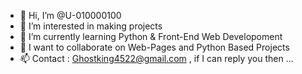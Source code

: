 - 👋 Hi, I’m @U-010000100
- 👀 I’m interested in making projects
- 🌱 I’m currently learning Python & Front-End Web Developoment
- 💞️ I want to collaborate on Web-Pages and Python Based Projects
- 📫 Contact : Ghostking4522@gmail.com , if I can reply you then ...

<!---
U-010000100/U-010000100 is a ✨ special ✨ repository because its `README.md` (this file) appears on your GitHub profile.
You can click the Preview link to take a look at your changes.
--->
